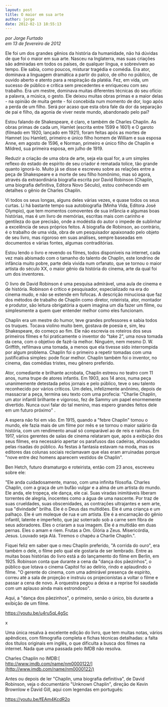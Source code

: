 ```yaml
---
layout: post
title: O maior em sua arte
author: jorge
date: 2012-02-13 18:55:13
---
```

*por Jorge Furtado*\
*em 13 de fevereiro de 2012*

Ele foi um dos grandes gênios da história da humanidade, não há dúvidas de que foi o maior em sua arte. Nasceu na Inglaterra, mas suas criações são admiradas em todos os países, de qualquer língua, e sobrevivem ao tempo. Ele sabia, como poucos, misturar tragédia e comédia. Era ator, dominava a linguagem dramática a partir do palco, de olho no público, de ouvido aberto e atento para a respiração da platéia. Fez, em vida, um sucesso de público e crítica sem precedentes e enriqueceu com seu trabalho. Era um mestre, dominava muitas diferentes técnicas do seu ofício: a palavra, a música, o gesto. Ele deixou muitas obras primas e a maior delas - na opinião de muita gente - foi concebida num momento de dor, logo após a perda de um filho. Será por acaso que esta obra fale da dor da separação de pai e filho, da agonia de viver neste mundo, abandonado pelo pai?

Estou falando de Shakespeare, é claro, e também de Charles Chaplin. As obras primas de cada um, Hamlet (escrita entre 1599 e 1601) e O garoto (filmado em 1920, lançado em 1921), foram feitas após as mortes de Hamnet (ou Hamlet), primeiro e único filho homem de William e sua esposa Anne, em agosto de 1596, e Norman, primeiro e único filho de Chaplin e Mildred, sua primeira esposa, em julho de 1919.

Reduzir a criação de uma obra de arte, seja ela qual for, a um simples reflexo do estado de espírito de seu criador é rematada tolice, tão grande quanto ignorá-lo. Muito já se disse e escreveu sobre as relações entre a peça de Shakespeare e a morte de seu filho homônimo, mas só agora, através da extraordinária biografia escrita por David Robinson (Chaplin, uma biografia definitiva, Editora Novo Século), estou conhecendo em detalhes o gênio de Charles Chaplin.

Vi todos os seus longas, alguns deles várias vezes, e quase todos os seus curtas. Li há bastante tempo sua autobiografia (Minha Vida, Editora José Olympio), que tem momentos comoventes de sua infância e algumas boas histórias, mas é um livro de memórias, escritas mais com carinho e gentileza do que precisão, onde a modéstia do autor o impede de sublinhar a excelência de seus próprios feitos. A biografia de Robinson, ao contrário, é o trabalho de uma vida, obra de um pesquisador apaixonado pelo objeto de seu livro, mas rigoroso em suas análises, sempre baseadas em documentos e várias fontes, algumas contraditórias.

Estou lendo o livro e revendo os filmes, todos disponíveis na internet, cada vez mais abismado com o tamanho do talento de Chaplin, este londrino de infância muito pobre, parte dela vivida num orfanato, que se tornou o maior artista do século XX, o maior gênio da história do cinema, arte da qual foi um dos inventores.

O livro de David Robinson é uma pesquisa admirável, uma aula de cinema e de história. Robinson é crítico e pesquisador, especializado na era do cinema mudo, e não se estende em fofocas. A descrição minuciosa que faz dos métodos de trabalho de Chaplin como diretor, roteirista, ator, montador e produtor, são leitura obrigatória a quem imagina um dia fazer um filme, ou simplesmente a quem quer entender melhor como eles funcionam.

Chaplin era um mestre do humor, teve grandes professores e sabia todos os truques. Tocava violino muito bem, gostava de poesia e, sim, leu Shakespeare, do começo ao fim. Ele não escrevia os roteiros dos seus primeiros filmes e foi praticamente o inventor do "take 2", uma nova tomada da cena, com o objetivo de fazê-la melhor. Ninguém, nem mesmo D. W. Griffith, refilmava uma tomada, a menos que ela tivesse sido interrompida por algum problema. Chaplin foi o primeiro a repetir tomadas com uma justificativa simples: pode ficar melhor. Chaplin também foi o inventor, no cinema, das comédias tristes, meu gênero preferido.

Ator, comediante e brilhante acrobata, Chaplin estreou no teatro com 11 anos, numa trupe de atores infantis. Em 1903, aos 14 anos, numa peça unanimemente detestada pelos jornais e pelo público, teve o seu talento reconhecido por vários críticos. Um deles, infelizmente anônimo, depois de massacrar a peça, termina seu texto com uma profecia: "Charlie Chaplin, um ator infantil brilhante e vigoroso, fez de Sammy um papel enormemente divertido. Nunca ouvi falar do tal menino, mas espero grandes feitos dele em um futuro próximo" .

A espera não foi em vão. Em 1915, quando a "febre Chaplin" tomou o mundo, ele fazia mais de um filme por mês e se tornou o maior salário da história, com um rendimento anual só comparável ao de reis e rainhas. Em 1917, vários gerentes de salas de cinema relataram que, após a exibição dos seus filmes, era necessário apertar os parafusos das cadeiras, afrouxados pelas risadas do público. As festas à fantasia estavam na moda, mas os editores das colunas sociais reclamavam que elas eram arruinadas porque "nove entre dez homens aparecem vestidos de Chaplin".

Ben Hetch, futuro dramaturgo e roteirista, então com 23 anos, escreveu sobre ele:

"Ele anda cuidadosamente, manso, com uma infinita filosofia. Charles Chaplin, com a graça de um bufão vulgar e a alma de um artista do mundo. Ele anda, ele tropeça, ele dança, ele cai. Suas viradas inimitáveis liberam torrentes de alegria, inocentes como a água de uma nascente. Por traz de suas crueldades, suas obscenidades, as contrações ultrajantes e sem arte, sua "divindade" brilha. Ele é o Deus das multidões. Ele é uma criança e um palhaço. Ele é um moleque de rua e um artista. Ele é a encarnação do gênio infantil, latente e imperfeito, que jaz soterrado sob a carne sem fibra de seus adoradores. Eles o criaram a sua imagem. Ele é a multidão em duas pernas. Eles o amam e riem. Frutas a Om. Glória a Zeus. Misericórdia, Jesus. Louvado seja Alá. Tiremos o chapéu a Charlie Chaplin.".

Fiquei feliz em saber que o meu Chaplin preferido, "A corrida do ouro", era também o dele, o filme pelo qual ele gostaria de ser lembrado. Entre as muitas boas histórias do livro está a do lançamento do filme em Berlin, em 1925. Robinson conta que durante a cena da "dança dos pãezinhos", o público que lotava o cinema Capitol foi ao delírio, rindo e aplaudindo o filme. "O gerente do cinema, com uma admirável presença de espírito, correu até a sala de projeção e instruiu os projecionistas a voltar o filme e passar a cena de novo. A orquestra pegou a deixa e a reprise foi saudada com um aplauso ainda mais estrondoso".

Aqui, a "dança dos pãezinhos", o primeiro, senão o único, bis durante a exibição de um filme.

<https://youtu.be/u4ru5qL4gSc>

[](https://youtu.be/u4ru5qL4gSc)x

Uma única resalva à excelente edição do livro, que tem muitas notas, vários apêndices, com filmografia completa e fichas técnicas detalhadas: a falta dos títulos originais em inglês, o que dificulta a busca dos filmes na internet. Nada que uma passada pelo IMDB não resolva.

Charles Chaplin no IMDB:[\
http://www.imdb.com/name/nm0000122/](http://www.imdb.com/name/nm0000122/)

[](http://www.imdb.com/name/nm0000122/)Antes ou depois de ler "Chaplin, uma biografia definitiva", de David Robinson, veja o documentário "Unknown Chaplin", direção de Kevin Brownlow e David Gill, aqui com legendas em português:

<https://youtu.be/fEAm4KcdR2o>